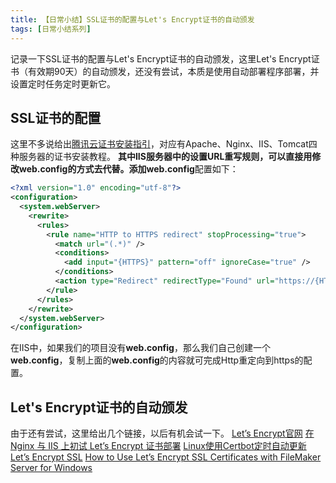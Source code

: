 ```yaml
---
title: 【日常小结】SSL证书的配置与Let's Encrypt证书的自动颁发
tags: [日常小结系列]
---
```


记录一下SSL证书的配置与Let's Encrypt证书的自动颁发，这里Let's Encrypt证书（有效期90天）的自动颁发，还没有尝试，本质是使用自动部署程序部署，并设置定时任务定时更新它。

<!--more-->

## SSL证书的配置
这里不多说给出[腾讯云证书安装指引](https://cloud.tencent.com/document/product/400/35223)，对应有Apache、Nginx、IIS、Tomcat四种服务器的证书安装教程。
**其中IIS服务器中的设置URL重写规则，可以直接用修改web.config的方式去代替。**添加**web.config**配置如下：

```xml
<?xml version="1.0" encoding="utf-8"?>
<configuration>
  <system.webServer>
    <rewrite>
      <rules>
        <rule name="HTTP to HTTPS redirect" stopProcessing="true">
          <match url="(.*)" />
          <conditions>
            <add input="{HTTPS}" pattern="off" ignoreCase="true" />
          </conditions>
          <action type="Redirect" redirectType="Found" url="https://{HTTP_HOST}/{R:1}" />
        </rule>
      </rules>
    </rewrite>
  </system.webServer>
</configuration>
```
在IIS中，如果我们的项目没有**web.config**，那么我们自己创建一个**web.config**，复制上面的**web.config**的内容就可完成Http重定向到https的配置。
## Let's Encrypt证书的自动颁发
由于还有尝试，这里给出几个链接，以后有机会试一下。
[Let’s Encrypt官网](https://letsencrypt.org/zh-cn/)
[在 Nginx 与 IIS 上初试 Let’s Encrypt 证书部署](https://www.tomczhen.com/2016/08/31/nginx-iis-letsencrypt-get-start/)
[Linux使用Certbot定时自动更新 Let’s Encrypt SSL](http://www.jwinner.com/index.php/2016/08/24/certbot-lets-encrypt-ssl/)
[How to Use Let’s Encrypt SSL Certificates with FileMaker Server for Windows](https://bluefeathergroup.com/blog/how-to-use-lets-encrypt-ssl-certificates-with-filemaker-server/)

